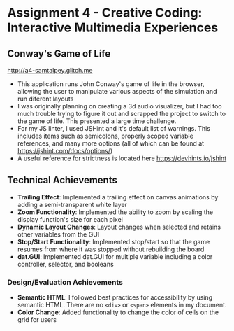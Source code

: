 Assignment 4 - Creative Coding: Interactive Multimedia Experiences
===

## Conway's Game of Life

http://a4-samtalpey.glitch.me

- This application runs John Conway's game of life in the browser, allowing the user to manipulate various aspects of the simulation and run diferent layouts
- I was originally planning on creating a 3d audio visualizer, but I had too much trouble trying to figure it out and scrapped the project to switch to the game of life. This presented a large time challenge.
- For my JS linter, I used JSHint and it's default list of warnings. This includes items such as semicolons, properly scoped variable references, and many more options (all of which can be found at https://jshint.com/docs/options/)
- A useful reference for strictness is located here https://devhints.io/jshint

## Technical Achievements
- **Trailing Effect**: Implemented a trailing effect on canvas animations by adding a semi-transparent white layer
- **Zoom Functionality**: Implemented the ability to zoom by scaling the display function's size for each pixel
- **Dynamic Layout Changes**: Layout changes when selected and retains other variables from the GUI
- **Stop/Start Functionality**: Implemented stop/start so that the game resumes from where it was stopped without rebuilding the board
- **dat.GUI**: Implemented dat.GUI for multiple variable including a color controller, selector, and booleans

### Design/Evaluation Achievements
- **Semantic HTML**: I followed best practices for accessibility by using semantic HTML. There are no `<div>` or `<span>` elements in my document.
- **Color Change**: Added functionality to change the color of cells on the grid for users
